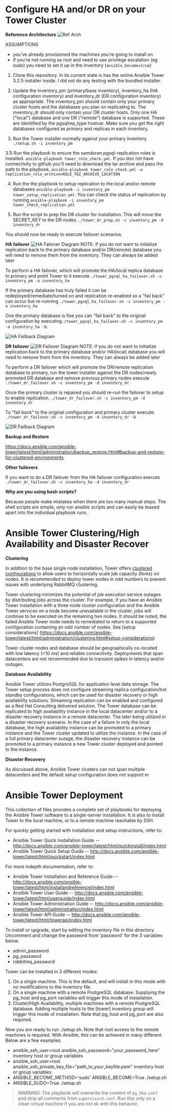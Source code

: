 Configure HA and/or DR on your Tower Cluster
================================

**Reference Architecture**
![Ref Arch](readme_images/TowerClusterReferenceArch.png "Ref Arch")

ASSUMPTIONS
- you've already provisioned the machines you're going to install on
- if you're not running as root and need to use privilege escalation (eg sudo) you need to set it up in the inventory (`ansible_become=true`)

1) Clone this repository.  In its current state is has the online Ansible Tower 3.2.5 installer inside.  I did not do any testing with the bundled installer.

2) Update the inventory_pm (primary/base inventory), inventory_ha (HA configuration inventory) and inventory_dr (DR configuration inventory) as appropriate.  The inventory_pm should contain only your primary cluster hosts and the databases you plan on replicating to. The inventory_dr should only contain your DR cluster hosts.  Only one HA ("local") database and one DR ("remote") database is supported.  These are identified by the pgsqlrep_type hostvar.  Make sure you get the right databases configured as primary and replicas in each inventory.

3) Run the Tower installer normally against your primary inventory `./setup.sh -i inventory_pm`

3.1) Run the playbook to ensure the samdoran.pgsql-replication roles is installed. `ansible-playbook tower_role_check.yml`.  If you don not have connectivity to github you'll need to download the tar archive and pass the path to the playbook, `ansible-playbook tower_role_check.yml -e replication_role_archive=ROLE_TGZ_ARCHIVE_LOCATION`

4) Run the the playbook to setup replication to the local and/or remote databases `ansible-playbook -i inventory_pm tower_setup_replication.yml`.  You can check the status of replication by running `ansible-playbook -i inventory_pm tower_check_replication.yml`

5) Run the script to prep the DR cluster for installation.  This will move the SECRET_KEY to the DR nodes. `./tower_dr_prep.sh -c inventory_pm -d inventory_dr`

You should now be ready to execute failover scenarios.

**HA failover**
![HA Failover Diagram](readme_images/TowerHA_Failover.png "HA Failover")
NOTE: if you do not want to initialize replication back to the primary database and/or DR(remote) database you will need to remove them from the inventory. They can always be added later

To perform a HA failover, which will promote the HA/local replica database to primary and point Tower to it execute `./tower_pgsql_ha_failover.sh -c inventory_pm -a inventory_ha`

If the primary database has truly failed it can be redeployed/remediate/turned on and replication re-enabled so a "fail back" can occur but re-running `./tower_pgsql_ha_failover.sh -c inventory_pm -a inventory_ha`

One the primary database is fixe you can "fail back" to the original configuration by executing`./tower_pgsql_ha_failover.sh -c inventory_pm -a inventory_ha -b`.

![HA Failback Diagram](readme_images/TowerHA_Failback.png "HA Failback")

**DR failover**
![DR Failover Diagram](readme_images/TowerDR_Failover.png "DR Failover")
NOTE: if you do not want to initialize replication back to the primary database and/or HA(local) database you will need to remove them from the inventory.  They can always be added later

To perform a DR failover which will promote the DR/remote replication database to primary, run the tower installer against the DR nodes/newly promoted DR database and remove previous primary nodes execute `./tower_dr_failover.sh -c inventory_pm -d inventory_dr`

Once the primary cluster is repaired you should re-run the failover to setup to enable replication. `./tower_dr_failover.sh -c inventory_pm -d inventory_dr`

To "fail back" to the original configuration and primary cluster execute. `./tower_dr_failover.sh -c inventory_pm -d inventory_dr -b`

![DR Failback Diagram](readme_images/TowerDR_Failback.png "DR Failback")

**Backup and Restore**

https://docs.ansible.com/ansible-tower/latest/html/administration/backup_restore.html#backup-and-restore-for-clustered-environments

**Other failovers**

If you want to do a DR failover from the HA failover configuration execute `./tower_dr_failover.sh -c inventory_ha -d inventory_dr`

**Why are you using bash scripts?**

Because people make mistakes when there are too many manual steps.  The shell scripts are simple, only run ansible scripts and can easily be teased apart into the individual playbook runs.



Ansible Tower Clustering/High Availability and Disaster Recover
===============================================================


**Clustering**

In addition to the base single node installation, Tower offers [clustered configurations](https://docs.ansible.com/ansible-tower/3.2.4/html/administration/clustering.html) to allow users to horizontally scale job capacity (forks) on nodes.  It is recommended to deploy tower nodes in odd numbers to prevent issues with underlying RabbitMQ clustering.

Tower clustering minimizes the potential of job execution service outages by distributing jobs across the cluster.
For example, if you have an Ansible Tower installation with a three node cluster configuration and the Ansible Tower services on a node become unavailable in the cluster, jobs will continue to be executed on the remaining two nodes.  It should be noted, the failed Ansible Tower node needs to remediated to return to a supported configuration containing an odd number of nodes.  See [setup considerations] (https://docs.ansible.com/ansible-tower/latest/html/administration/clustering.html#setup-considerations)

Tower cluster nodes and database should be geographically co-located with low latency (<10 ms) and reliable connectivity.  Deployments that span datacenters are not recommended due to transient spikes in latency and/or outages.

**Database Availability**

Ansible Tower utilizes PostgreSQL for application level data storage.  The Tower setup process does not configure streaming replica configuration/hot standby configurations, which can be used for disaster recovery or high availability solutions.  Streaming replication can be enabled and configured as a Red Hat Consulting delivered solution.  The Tower database can be replicated to high availability instance in the local datacenter and/or to a disaster recovery instance in a remote datacenter.  The later being utilized in a disaster recovery scenario.  In the case of a failure in only the local database, the high availability instance can be promoted to a primary instance and the Tower cluster updated to utilize the instance.  In the case of a full primary datacenter outage, the disaster recovery instance can be promoted to a primary instance a new Tower cluster deployed and pointed to the instance.   

**Disaster Recovery**

As discussed above, Ansible Tower clusters can not span multiple datacenters and the default setup configuration does not support m






Ansible Tower Deployment
========================

This collection of files provides a complete set of playbooks for deploying
the Ansible Tower software to a single-server installation. It is also to
install Tower to the local machine, or to a remote machine reachable by SSH.

For quickly getting started with installation and setup instructions, refer to:

- Ansible Tower Quick Installation Guide -- http://docs.ansible.com/ansible-tower/latest/html/quickinstall/index.html
- Ansible Tower Quick Setup Guide -- http://docs.ansible.com/ansible-tower/latest/html/quickstart/index.html

For more indepth documentation, refer to:

- Ansible Tower Installation and Reference Guide -- http://docs.ansible.com/ansible-tower/latest/html/installandreference/index.html
- Ansible Tower User Guide -- http://docs.ansible.com/ansible-tower/latest/html/userguide/index.html
- Ansible Tower Administration Guide -- http://docs.ansible.com/ansible-tower/latest/html/administration/index.html
- Ansible Tower API Guide -- http://docs.ansible.com/ansible-tower/latest/html/towerapi/index.html

To install or upgrade, start by editing the inventory file in this directory.
Uncomment and change the password from 'password' for the 3 variables below.
* admin_password
* pg_password
* rabbitmq_password

Tower can be installed in 3 different modes:
1. On a single machine. This is the default, and will install in this mode with
   no modifications to the inventory file.
2. On a single machine with a remote PostgreSQL database. Supplying the pg_host
   and pg_port variables will trigger this mode of installation.
3. Cluster/High Availability, multiple machines with a remote PostgreSQL database.
   Adding multiple hosts to the [tower] inventory group will trigger this mode of
   installation. Note that pg_host and pg_port are also required.

Now you are ready to run ./setup.sh. Note that root access to the remote
machines is required. With Ansible, this can be achieved in many different.
Below are a few examples.
* ansible_ssh_user=root ansible_ssh_password="your_password_here" inventory
  host or group variables
* ansible_ssh_user=root ansible_ssh_private_key_file="path_to_your_keyfile.pem"
  inventory host or group variables
* ANSIBLE_BECOME_METHOD='sudo' ANSIBLE_BECOME=True ./setup.sh
* ANSIBLE_SUDO=True ./setup.sh

> *WARNING*: The playbook will overwrite the content
> of `pg_hba.conf` and strip all comments from `supervisord.conf`.  Run this
> only on a clean virtual machine if you are not ok with this behavior.
